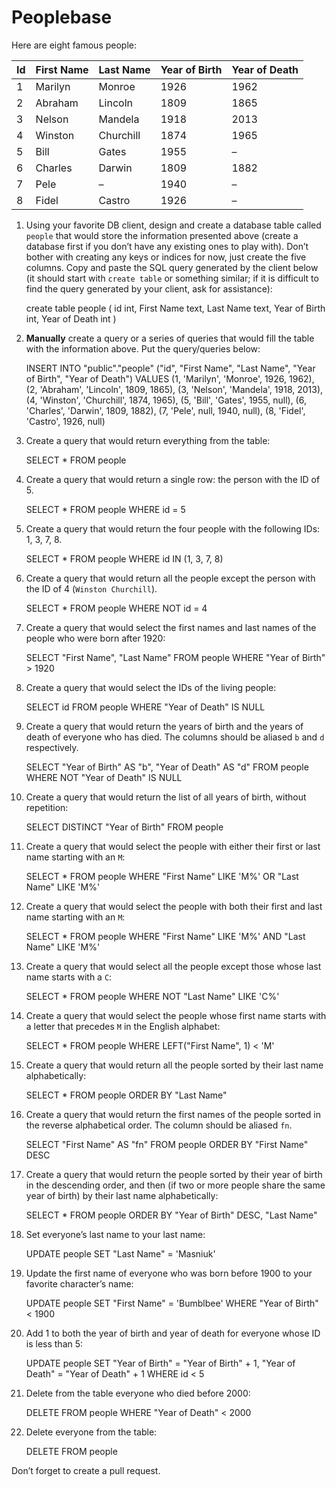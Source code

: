 # Peoplebase

Here are eight famous people: 

| Id | First Name | Last Name | Year of Birth | Year of Death |
|----|------------|-----------|---------------|---------------|
| 1  | Marilyn    | Monroe    | 1926          | 1962          |
| 2  | Abraham    | Lincoln   | 1809          | 1865          |
| 3  | Nelson     | Mandela   | 1918          | 2013          |
| 4  | Winston    | Churchill | 1874          | 1965          |
| 5  | Bill       | Gates     | 1955          | –             |
| 6  | Charles    | Darwin    | 1809          | 1882          |
| 7  | Pele       | –         | 1940          | –             |
| 8  | Fidel      | Castro    | 1926          | –             |

1. Using your favorite DB client, design and create a database table called `people` that would store the information presented above (create a database first if you don’t have any existing ones to play with). Don’t bother with creating any keys or indices for now, just create the five columns. Copy and paste the SQL query generated by the client below (it should start with `create table` or something similar; if it is difficult to find the query generated by your client, ask for assistance):

      create table people
    	(
    		id int,
    		First Name text,
    		Last Name text,
    		Year of Birth int,
    		Year of Death int
    	)

2. **Manually** create a query or a series of queries that would fill the table with the information above. Put the query/queries below:

    INSERT INTO "public"."people" ("id", "First Name", "Last Name", "Year of Birth", "Year of Death") 
        VALUES 
            (1, 'Marilyn', 'Monroe', 1926, 1962),
            (2, 'Abraham', 'Lincoln', 1809, 1865),
            (3, 'Nelson', 'Mandela', 1918, 2013),
            (4, 'Winston', 'Churchill', 1874, 1965),
            (5, 'Bill', 'Gates', 1955, null),
            (6, 'Charles', 'Darwin', 1809, 1882),
            (7, 'Pele', null, 1940, null),
            (8, 'Fidel', 'Castro', 1926, null)

3. Create a query that would return everything from the table:

    SELECT * FROM people
    
4. Create a query that would return a single row: the person with the ID of 5.

    SELECT * FROM people WHERE id = 5

5. Create a query that would return the four people with the following IDs: 1, 3, 7, 8.

    SELECT * FROM people WHERE id IN (1, 3, 7, 8)

6. Create a query that would return all the people except the person with the ID of 4 (`Winston Churchill`).

    SELECT * FROM people WHERE NOT id = 4

7. Create a query that would select the first names and last names of the people who were born after 1920:

   SELECT "First Name", "Last Name" FROM people WHERE "Year of Birth" > 1920
    
8. Create a query that would select the IDs of the living people:

    SELECT id FROM people WHERE "Year of Death" IS NULL
    
9. Create a query that would return the years of birth and the years of death of everyone who has died. The columns should be aliased `b` and `d` respectively.

    SELECT "Year of Birth" AS "b", "Year of Death" AS "d" FROM people WHERE NOT "Year of Death" IS NULL
    
10. Create a query that would return the list of all years of birth, without repetition:

    SELECT DISTINCT "Year of Birth" FROM people 

11. Create a query that would select the people with either their first or last name starting with an `M`:

    SELECT * FROM people WHERE "First Name" LIKE 'M%' OR "Last Name" LIKE 'M%'

12. Create a query that would select the people with both their first and last name starting with an `M`:

    SELECT * FROM people WHERE "First Name" LIKE 'M%' AND "Last Name" LIKE 'M%'
    
13. Create a query that would select all the people except those whose last name starts with a `C`:

    SELECT * FROM people WHERE NOT "Last Name" LIKE 'C%'
    
14. Create a query that would select the people whose first name starts with a letter that precedes `M` in the English alphabet:

    SELECT * FROM people WHERE LEFT("First Name", 1) < 'M'
    
15. Create a query that would return all the people sorted by their last name alphabetically:

    SELECT * FROM people ORDER BY "Last Name"

16. Create a query that would return the first names of the people sorted in the reverse alphabetical order. The column should be aliased `fn`.

    SELECT "First Name" AS "fn" FROM people ORDER BY "First Name" DESC 

17. Create a query that would return the people sorted by their year of birth in the descending order, and then (if two or more people share the same year of birth) by their last name alphabetically:

    SELECT * FROM people ORDER BY "Year of Birth" DESC, "Last Name"
    
18. Set everyone’s last name to your last name:

    UPDATE people SET "Last Name" = 'Masniuk'
    
19. Update the first name of everyone who was born before 1900 to your favorite character’s name:

    UPDATE people SET "First Name" = 'Bumblbee' WHERE "Year of Birth" < 1900
    
20. Add 1 to both the year of birth and year of death for everyone whose ID is less than 5:

    UPDATE people
        SET "Year of Birth" = "Year of Birth" + 1,
            "Year of Death" = "Year of Death" + 1
        WHERE id < 5

21. Delete from the table everyone who died before 2000:

    DELETE FROM people WHERE "Year of Death" < 2000

22. Delete everyone from the table:

    DELETE FROM people 
    
Don’t forget to create a pull request.
